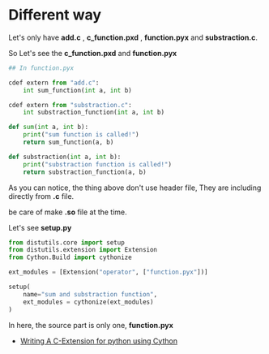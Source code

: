 # Different way

Let's only have **add.c** , **c_function.pxd** , **function.pyx** and **substraction.c**. 

So Let's see the **c_function.pxd** and **function.pyx**

```python
## In function.pyx

cdef extern from "add.c":
    int sum_function(int a, int b)

cdef extern from "substraction.c":
    int substraction_function(int a, int b)

def sum(int a, int b):
    print("sum function is called!")
    return sum_function(a, b)

def substraction(int a, int b):
    print("substraction function is called!")
    return substraction_function(a, b)

``` 

As you can notice, the thing above don't use header file, They are including directly from **.c** file. 

be care of make **.so** file at the time. 

Let's see **setup.py**

```python
from distutils.core import setup
from distutils.extension import Extension
from Cython.Build import cythonize

ext_modules = [Extension("operator", ["function.pyx"])]

setup(
    name="sum and substraction function",
    ext_modules = cythonize(ext_modules)
)
```

In here, the source part is only one, **function.pyx**


- [Writing A C-Extension for python using Cython](https://www.artemisconsultinginc.com/writing-c-extension-python-using-cython)
